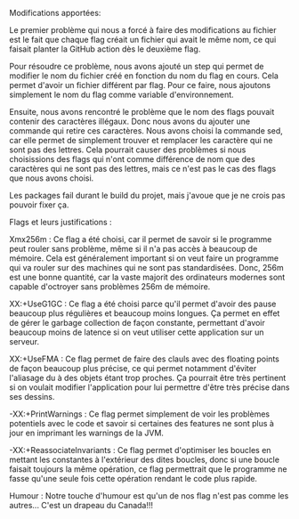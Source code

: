 Modifications apportées:

Le premier problème qui nous a forcé à faire des modifications au fichier est le fait que chaque flag créait un fichier qui avait le même nom, ce qui faisait planter la GitHub action dès le deuxième flag.

Pour résoudre ce problème, nous avons ajouté un step qui permet de modifier le nom du fichier créé en fonction  du nom du flag en cours. Cela permet d'avoir un fichier différent par flag. Pour ce faire, nous ajoutons simplement le nom du flag comme variable d'environnement.

Ensuite, nous avons rencontré le problème que le nom des flags pouvait contenir des caractères illégaux. Donc nous avons du ajouter une commande qui retire ces caractères. Nous avons choisi la commande sed, car elle permet de simplement trouver et remplacer les caractère qui ne sont pas des lettres. Cela pourrait causer des problèmes si nous choisissions des flags qui n'ont comme différence de nom que des caractères qui ne sont pas des lettres, mais ce n'est pas le cas des flags que nous avons choisi.

Les packages fail durant le build du projet, mais j'avoue que je ne crois pas pouvoir fixer ça.

Flags et leurs justifications : 

Xmx256m : Ce flag a été choisi, car il permet de savoir si le programme peut rouler sans problème, même si il n'a pas accès à beaucoup de mémoire. Cela est généralement important si on veut faire un programme qui va rouler sur des machines qui ne sont pas standardisées. Donc, 256m est une bonne quantité, car la vaste majorit des ordinateurs modernes sont capable d'octroyer sans problèmes 256m de mémoire.

XX:+UseG1GC : Ce flag a été choisi parce qu'il permet d'avoir des pause beaucoup plus régulières et beaucoup moins longues. Ça permet en effet de gérer le garbage collection de façon constante, permettant d'avoir beaucoup moins de latence si on veut utiliser cette application sur un serveur.

XX:+UseFMA : Ce flag permet de faire des clauls avec des floating points de façon beaucoup plus précise, ce qui permet notamment d'éviter l'aliasage du à des objets étant trop proches. Ça pourrait être très pertinent si on voulait modifier l'application pour lui permettre d'être très précise dans ses dessins.

-XX:+PrintWarnings : Ce flag permet simplement de voir les problèmes potentiels avec le code et savoir si certaines des features ne sont plus à jour en imprimant les warnings de la JVM.

-XX:+ReassociateInvariants : Ce flag permet d'optimiser les boucles en mettant les constantes à l'extérieur des dites boucles, donc si une boucle faisait toujours la même opération, ce flag permettrait que le programme ne fasse qu'une seule fois cette opération rendant le code plus rapide.

Humour : Notre touche d'humour est qu'un de nos flag n'est pas comme les autres... C'est un drapeau du Canada!!!